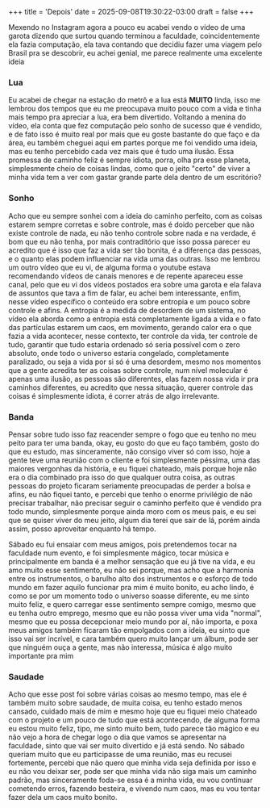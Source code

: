 +++
title = 'Depois'
date = 2025-09-08T19:30:22-03:00
draft = false
+++

Mexendo no Instagram agora a pouco eu acabei vendo o vídeo de uma garota
dizendo que surtou quando terminou a faculdade, coincidentemente ela fazia
computação, ela tava contando que decidiu fazer uma viagem pelo Brasil pra
se descobrir, eu achei genial, me parece realmente uma excelente ideia

### Lua

Eu acabei de chegar na estação do metrô e a lua está **MUITO** linda, isso
me lembrou dos tempos que eu me preocupava muito pouco com a vida e tinha mais
tempo pra apreciar a lua, era bem divertido. Voltando a menina do vídeo, ela conta
que fez computação pelo sonho de sucesso que é vendido, e de fato isso é muito real
por mais que eu goste bastante do que faço e da área, eu também cheguei aqui em partes
porque me foi vendido uma ideia, mas eu tenho percebido cada vez mais que é tudo uma ilusão.
Essa promessa de caminho feliz é sempre idiota, porra, olha pra esse planeta, simplesmente
cheio de coisas lindas, como que o jeito "certo" de viver a minha vida tem a ver com gastar
grande parte dela dentro de um escritório?

### Sonho

Acho que eu sempre sonhei com a ideia do caminho perfeito, com as coisas estarem sempre corretas
e sobre controle, mas é doido perceber que não existe controle de nada, eu não tenho controle sobre
nada e na verdade, é bom que eu não tenha, por mais contraditório que isso possa parecer eu acredito
que é isso que faz a vida ser tão bonita, é a diferença das pessoas, e o quanto elas podem influenciar
na vida uma das outras. Isso me lembrou um outro vídeo que eu vi, de alguma forma o youtube estava 
recomendando vídeos de canais menores e de repente apareceu esse canal, pelo que eu vi dos vídeos postados
era sobre uma garota e ela falava de assuntos que tava a fim de falar, eu achei bem interessante, enfim,
nesse vídeo específico o conteúdo era sobre entropia e um pouco sobre controle e afins. A entropia é a
medida de desordem de um sistema, no vídeo ela aborda como a entropia está completamente ligada a vida
e o fato das partículas estarem um caos, em movimento, gerando calor era o que fazia a vida acontecer,
nesse contexto, ter controle da vida, ter controle de tudo, garantir que tudo estaria ordenado só seria
possível com o zero absoluto, onde todo o universo estaria congelado, completamente paralizado, ou seja
a vida por si só é uma desordem, mesmo nos momentos que a gente acredita ter as coisas sobre controle,
num nível molecular é apenas uma ilusão, as pessoas são diferentes, elas fazem nossa vida ir pra caminhos
diferentes, eu acredito que nessa situação, querer controle das coisas é simplesmente idiota, é correr
atrás de algo irrelevante.

### Banda

Pensar sobre tudo isso faz reacender sempre o fogo que eu tenho no meu peito para ter uma banda,
okay, eu gosto do que eu faço também, gosto do que eu estudo, mas sinceramente, não consigo viver só
com isso, hoje a gente teve uma reunião com o cliente e foi simplesmente péssima, uma das maiores vergonhas
da história, e eu fiquei chateado, mais porque hoje não era o dia combinado pra isso do que qualquer outra
coisa, as outras pessoas do projeto ficaram seriamente preocupadas de perder a bolsa e afins, eu não fiquei
tanto, e percebi que tenho o enorme privilégio de não precisar trabalhar, não precisar seguir o caminho
perfeito que é vendido pra todo mundo, simplesmente porque ainda moro com os meus pais, e eu sei que se quiser
viver do meu jeito, algum dia terei que sair de lá, porém ainda assim, posso aproveitar enquanto há tempo.

Sábado eu fui ensaiar com meus amigos, pois pretendemos tocar na faculdade num evento, e foi simplesmente
mágico, tocar música e principalmente em banda é a melhor sensação que eu já tive na vida, e eu amo muito
esse sentimento, eu não sei porque, mas acho que a harmonia entre os instrumentos, o barulho alto dos
instrumentos e o esforço de todo mundo em fazer aquilo funcionar pra mim é muito bonito, eu acho lindo,
é como se por um momento todo o universo soasse diferente, eu me sinto muito feliz, e quero carregar esse
sentimento sempre comigo, mesmo que eu tenha outro emprego, mesmo que eu não possa viver uma vida "normal",
mesmo que eu possa decepcionar meio mundo por aí, não importa, e poxa meus amigos também ficaram tão
empolgados com a ideia, eu sinto que isso vai ser incrível, e cara também quero muito lançar um álbum, pode
ser que ninguém ouça a gente, mas não interessa, música é algo muito importante pra mim

### Saudade

Acho que esse post foi sobre várias coisas ao mesmo tempo, mas ele é também muito sobre saudade, de muita
coisa, eu tenho estado menos cansado, cuidado mais de mim e mesmo hoje que eu fiquei meio chateado com
o projeto e um pouco de tudo que está acontecendo, de alguma forma eu estou muito feliz, tipo, me sinto
muito bem, tudo parece tão mágico e eu não vejo a hora de chegar logo o dia que vamos se apresentar na
faculdade, sinto que vai ser muito divertido e já está sendo. No sábado queriam muito que eu participasse
de uma reunião, mas eu recusei fortemente, percebi que não quero que minha vida seja definida por isso
e eu não vou deixar ser, pode ser que minha vida não siga mais um caminho padrão, mas sinceramente foda-se
essa é a minha vida, eu vou continuar cometendo erros, fazendo besteira, e vivendo num caos, mas eu vou
tentar fazer dela um caos muito bonito.
